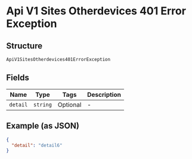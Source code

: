 
# Api V1 Sites Otherdevices 401 Error Exception

## Structure

`ApiV1SitesOtherdevices401ErrorException`

## Fields

| Name | Type | Tags | Description |
|  --- | --- | --- | --- |
| `detail` | `string` | Optional | - |

## Example (as JSON)

```json
{
  "detail": "detail6"
}
```

